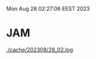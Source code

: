 Mon Aug 28 02:27:06 EEST 2023
# JAM
<a href='./cache/202308/28_02.log'>./cache/202308/28_02.log</a>
